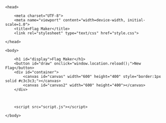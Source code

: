 


<html lang="en">

    <head>

        <meta charset="UTF-8">     
        <meta name="viewport" content="width=device-width, initial-scale=1.0">
        <title>Flag Maker</title>
        <link rel="stylesheet" type="text/css" href="style.css">

    </head>

    <body>

        <h1 id="display">Flag Maker</h1>
        <button id="draw" onclick="window.location.reload();">New Flag</button>
        <div id="container">
            <canvas id="canvas" width="600" height="400" style="border:1px solid #c3c3c3;"></canvas>
            <canvas id="canvas2" width="600" height="400"></canvas>
        </div>
       
       
        
        <script src="script.js"></script>

    </body>

</html>
